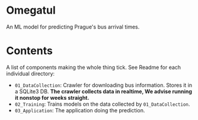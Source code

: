 # Omegatul

An ML model for predicting Prague's bus arrival times.

# Contents

A list of components making the whole thing tick. See Readme for each individual directory:

+	`01_DataCollection`: Crawler for downloading bus information. Stores it in a SQLite3 DB. **The crawler collects data in realtime, We advise running it nonstop for weeks straight.**
+	`02_Training`: Trains models on the data collected by `01_DataCollection`.
+	`03_Application`: The application doing the prediction.